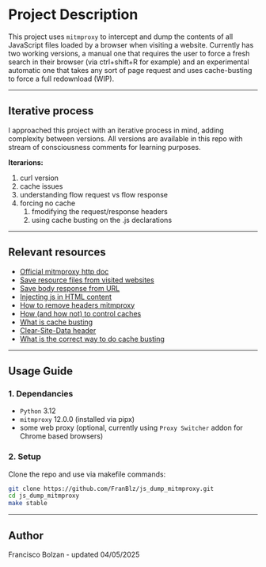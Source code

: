 # Project Description

This project uses `mitmproxy` to intercept and dump the contents of all JavaScript files loaded by a browser when visiting a website. 
Currently has two working versions, a manual one that requires the user to force a fresh search in their browser (via ctrl+shift+R for example) and an experimental automatic one that takes any sort of page request and uses cache-busting to force a full redownload (WIP).

---

## Iterative process

I approached this project with an iterative process in mind, adding complexity between versions. All versions are available in this repo with stream of consciousness comments for learning purposes.

**Iterarions:**
1. curl version
2. cache issues
3. understanding flow request vs flow response
4. forcing no cache
   1. fmodifying the request/response headers
   2. using cache busting on the .js declarations

---

## Relevant resources
- [Official mitmproxy http doc](https://docs.mitmproxy.org/stable/api/mitmproxy/http.html)
- [Save resource files from visited websites](https://forums.gentoo.org/viewtopic-p-8817597.html?sid=b43ce5d86e9b152de33581dccb53263f)
- [Save body response from URL](https://stackoverflow.com/questions/48119483/save-body-response-from-specific-url-to-file-and-decode-it-using-mitmproxy)
- [Injecting js in HTML content](https://pankajmalhotra.com/Injecting-Javascript-In-HTML-Content-Using-MITM-Proxy)
- [How to remove headers mitmproxy](https://github.com/mitmproxy/mitmproxy/issues/3968)
- [How (and how not) to control caches](https://www.mnot.net/cache_docs/#CONTROL)
- [What is cache busting](https://www.curtiscode.dev/post/what-is-cache-busting)
- [Clear-Site-Data header](https://developer.mozilla.org/en-US/docs/Web/HTTP/Reference/Headers/Clear-Site-Data)
- [What is the correct way to do cache busting](https://forum.level1techs.com/t/cache-busting-whats-the-correct-way/183217/7)

---

## Usage Guide

### 1. Dependancies

- `Python` 3.12
- `mitmproxy` 12.0.0 (installed via pipx)
- some web proxy (optional, currently using `Proxy Switcher` addon for Chrome based browsers)

### 2. Setup

Clone the repo and use via makefile commands:

```bash
git clone https://github.com/FranBlz/js_dump_mitmproxy.git
cd js_dump_mitmproxy
make stable
```

---

## Author
Francisco Bolzan - updated 04/05/2025